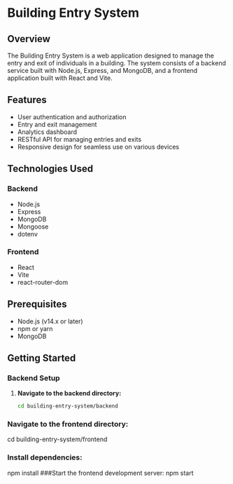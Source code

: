 # Building Entry System

## Overview

The Building Entry System is a web application designed to manage the entry and exit of individuals in a building. The system consists of a backend service built with Node.js, Express, and MongoDB, and a frontend application built with React and Vite.

## Features

- User authentication and authorization
- Entry and exit management
- Analytics dashboard
- RESTful API for managing entries and exits
- Responsive design for seamless use on various devices

## Technologies Used

### Backend

- Node.js
- Express
- MongoDB
- Mongoose
- dotenv

### Frontend

- React
- Vite
- react-router-dom

## Prerequisites

- Node.js (v14.x or later)
- npm or yarn
- MongoDB

## Getting Started

### Backend Setup

1. **Navigate to the backend directory:**

   ```bash
   cd building-entry-system/backend
### Navigate to the frontend directory:
   cd building-entry-system/frontend
 ### Install dependencies:
   npm install
 ###Start the frontend development server:
   npm start
